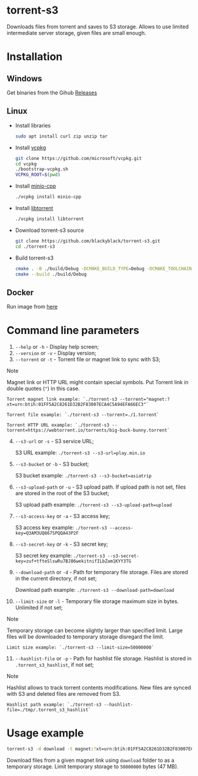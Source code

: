 # torrent-s3

Downloads files from torrent and saves to S3 storage. Allows to use limited intermediate server storage, given files are small enough.

# Installation

## Windows

Get binaries from the Gihub [Releases](https://github.com/blackyblack/torrent-s3/releases)

## Linux

- Install libraries

  ```sh
  sudo apt install curl zip unzip tar
  ```

- Install [vcpkg](https://github.com/microsoft/vcpkg)

  ```sh
  git clone https://github.com/microsoft/vcpkg.git
  cd vcpkg
  ./bootstrap-vcpkg.sh
  VCPKG_ROOT=$(pwd)
  ```

- Install [minio-cpp](https://github.com/minio/minio-cpp)

  ```sh
  ./vcpkg install minio-cpp
  ```

- Install [libtorrent](https://libtorrent.org/index.html)

  ```sh
  ./vcpkg install libtorrent
  ```

- Download torrent-s3 source

  ```sh
  git clone https://github.com/blackyblack/torrent-s3.git
  cd ./torrent-s3
  ```

- Build torrent-s3

  ```sh
  cmake . -B ./build/Debug -DCMAKE_BUILD_TYPE=Debug -DCMAKE_TOOLCHAIN_FILE=${VCPKG_ROOT}/scripts/buildsystems/vcpkg.cmake
  cmake --build ./build/Debug
  ```

## Docker

Run image from [here](https://hub.docker.com/repository/docker/blackyblacky/torrent-s3/general)

# Command line parameters

1. `--help` or `-h` - Display help screen;
2. `--version` or `-v` - Display version;
3. `--torrent` or `-t` - Torrent file or magnet link to sync with S3;
> [!NOTE]
> Magnet link or HTTP URL might contain special symbols. Put Torrent link in double quotes (`"`) in this case.

    Torrent magnet link example: `./torrent-s3 --torrent="magnet:?xt=urn:btih:01FF5A2C8261D32B2F83007ECA4C5A94EFA66EC3"`

    Torrent file example: `./torrent-s3 --torrent=./1.torrent`

    Torrent HTTP URL example: `./torrent-s3 --torrent=https://webtorrent.io/torrents/big-buck-bunny.torrent`
4. `--s3-url` or `-s` - S3 service URL;

    S3 URL example: `./torrent-s3 --s3-url=play.min.io`
5. `--s3-bucket` or `-b` - S3 bucket;

    S3 bucket example: `./torrent-s3 --s3-bucket=asiatrip`
6. `--s3-upload-path` or `-u` - S3 upload path. If upload path is not set, files are stored in the root of the S3 bucket;

    S3 upload path example: `./torrent-s3 --s3-upload-path=upload`
7. `--s3-access-key` or `-a` - S3 access key;

    S3 access key example: `./torrent-s3 --access-key=Q3AM3UQ867SPQQA43P2F`
8. `--s3-secret-key` or `-k` - S3 secret key;

    S3 secret key example: `./torrent-s3 --s3-secret-key=zuf+tfteSlswRu7BJ86wekitnifILbZam1KYY3TG`
9. `--download-path` or `-d` - Path for temporary file storage. Files are stored in the current directory, if not set;

    Download path example: `./torrent-s3 --download-path=download`
10. `--limit-size` or `-l` - Temporary file storage maximum size in bytes. Unlimited if not set;
> [!NOTE]
> Temporary storage can become slightly larger than specified limit. Large files will be downloaded to temporary storage disregard
> the limit.

    Limit size example: `./torrent-s3 --limit-size=50000000`
11. `--hashlist-file` or `-p` - Path for hashlist file storage. Hashlist is stored in `.torrent_s3_hashlist`, if not set;
> [!NOTE]
> Hashlist allows to track torrent contents modifications. New files are synced with S3 and deleted files are removed from S3.

    Hashlist path example: `./torrent-s3 --hashlist-file=./tmp/.torrent_s3_hashlist`

# Usage example

```sh
torrent-s3 -d download -t magnet:?xt=urn:btih:01FF5A2C8261D32B2F83007ECA4C5A94EFA66EC3 -l 50000000 -s play.min.io -b asiatrip -a Q3AM3UQ867SPQQA43P2F -k zuf+tfteSlswRu7BJ86wekitnifILbZam1KYY3TG
```

Download files from a given magnet link using `download` folder to as a temporary storage. Limit temporary storage to `50000000` bytes (47 MB).
